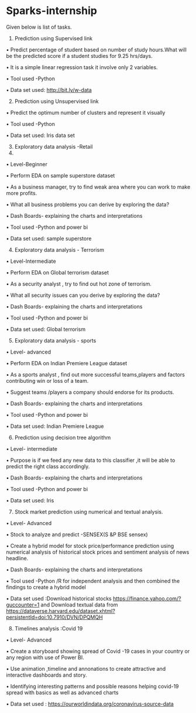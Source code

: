 # Sparks-internship
Given below is  list of tasks.

1)	Prediction using Supervised link

•	Predict percentage of student based on number of study hours.What will be the predicted score if a student studies for 9.25 hrs/days.

•	It is a simple linear regression task it involve only 2 variables.

•	Tool used -Python

•	Data set used: http://bit.ly/w-data


2)	Prediction using Unsupervised link

•	Predict the optimum number of clusters and represent it visually

•	Tool used -Python

•	Data set used: Iris data set


3)	Exploratory data analysis -Retail
4)	
•	Level-Beginner

•	Perform EDA on sample superstore dataset

•	As a business manager, try to find weak area where you can work  to make more profits.

•	 What all business problems you can derive by exploring the data?

•	 Dash Boards- explaining the charts and interpretations

•	Tool used -Python and power bi

•	Data set used: sample superstore


4)	Exploratory data analysis -  Terrorism

•	Level-Intermediate

•	Perform EDA on Global terrorism dataset

•	As a security analyst , try to find out hot zone of terrorism.

•	What all security issues can you  derive by exploring the data?

•	Dash Boards- explaining the charts and interpretations

•	Tool used -Python and power bi

•	Data set used: Global terrorism


5)	Exploratory data analysis -  sports

•	Level- advanced

•	Perform EDA on Indian Premiere League  dataset

•	As a sports analyst , find out more successful teams,players and factors contributing  win or loss of a team.

•	Suggest  teams /players a company should endorse for its products.

•	Dash Boards- explaining the charts and interpretations

•	Tool used -Python and power bi

•	Data set used: Indian Premiere League


6)	Prediction using decision tree algorithm


•	Level- intermediate

•	Purpose is if we feed any new data to this classifier ,it will be able to predict the right class accordingly.

•	Dash Boards- explaining the charts and interpretations

•	Tool used -Python and power bi

•	Data set used: Iris


7)	Stock market prediction using numerical and textual analysis.

•	Level- Advanced

•	Stock to analyze   and predict -SENSEX(S &P BSE sensex)

•	Create a hybrid model for stock price/performance prediction using numerical analysis of historical stock prices and sentiment analysis of news headline.

•	Dash Boards- explaining the charts and interpretations

•	Tool used -Python /R  for independent analysis and then combined the findings to create a hybrid model 

•	Data set used :Download historical stocks https://finance.yahoo.com/?guccounter=1  and 
Download textual data from       https://dataverse.harvard.edu/dataset.xhtml?persistentId=doi:10.7910/DVN/DPQMQH 


8)	Timelines analysis :Covid 19


•	Level- Advanced

•	Create a storyboard showing spread of Covid -19 cases in your country or any region with use of Power BI. 

•	Use animation ,timeline and annonations to create attractive and interactive dashboards and story.

•	Identifying interesting  patterns and possible reasons helping covid-19 spread with basics as well as advanced charts

•	Data set used : https://ourworldindata.org/coronavirus-source-data 











